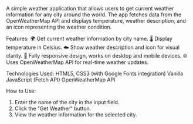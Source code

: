 A simple weather application that allows users to get current weather information for any city around the world. The app fetches data from the OpenWeatherMap API and displays temperature, weather description, and an icon representing the weather condition.

Features:
🌍 Get current weather information by city name.
🌡️ Display temperature in Celsius.
☁️ Show weather description and icon for visual clarity.
📱 Fully responsive design, works on desktop and mobile devices.
🌐 Uses OpenWeatherMap API for real-time weather updates.

Technologies Used:
HTML5, CSS3 (with Google Fonts integration)
Vanilla JavaScript (Fetch API)
OpenWeatherMap API

How to Use:
1. Enter the name of the city in the input field.
2. Click the "Get Weather" button.
3. View the weather information for the selected city.
